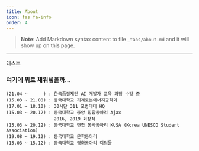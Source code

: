 ```yaml
---
title: About
icon: fas fa-info
order: 4
---
```



> **Note**: Add Markdown syntax content to file `_tabs/about.md` and it will show up on this page.

---
테스트
   
### 여기에 뭐로 채워넣을까...
```
(21.04 ~      ) : 한국품질재단 AI 개발자 교육 과정 수강 중
(15.03 ~ 21.08) : 동국대학교 기계로봇에너지공학과
(17.01 ~ 18.10) : 30사단 311 포병대대 HQ
(15.03 ~ 20.12) : 동국대학교 중앙 힙합동아리 Ajax
                  2016, 2019 회장직
(15.03 ~ 20.12) : 동국대학교 연합 봉사동아리 KUSA (Korea UNESCO Student Association)
(19.08 ~ 19.12) : 동국대학교 문학동아리 
(15.03 ~ 15.12) : 동국대학교 영화동아리 디딤돌 
```